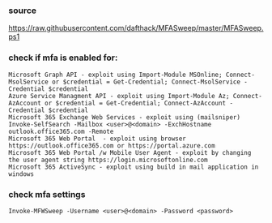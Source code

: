 ### source
https://raw.githubusercontent.com/dafthack/MFASweep/master/MFASweep.ps1  

### check if mfa is enabled for:
```
Microsoft Graph API - exploit using Import-Module MSOnline; Connect-MsolService or $credential = Get-Credential; Connect-MsolService -Credential $credential
Azure Service Managment API - exploit using Import-Module Az; Connect-AzAccount or $credential = Get-Credential; Connect-AzAccount -Credential $credential
Microsoft 365 Exchange Web Services - exploit using (mailsniper) Invoke-SelfSearch -Mailbox <user>@<domain> -ExchHostname outlook.office365.com -Remote
Microsoft 365 Web Portal  - exploit using browser https://outlook.office365.com or https://portal.azure.com
Microsoft 365 Web Portal /w Mobile User Agent - exploit by changing the user agent string https://login.microsoftonline.com
Microsoft 365 ActiveSync - exploit using build in mail application in windows
```

### check mfa settings
```
Invoke-MFWSweep -Username <user>@<domain> -Password <password>
```

